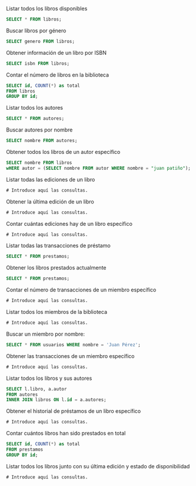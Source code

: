 Listar todos los libros disponibles
```sql
SELECT * FROM libros;
```
Buscar libros por género
```sql
SELECT genero FROM libros;
```
Obtener información de un libro por ISBN
```sql
SELECT isbn FROM libros;
```
Contar el número de libros en la biblioteca
```sql
SELECT id, COUNT(*) as total
FROM libros
GROUP BY id;
```
Listar todos los autores
```sql
SELECT * FROM autores;
```
Buscar autores por nombre
```sql
SELECT nombre FROM autores;
```
Obtener todos los libros de un autor específico
```sql
SELECT nombre FROM libros 
wHERE autor = (SELECT nombre FROM autor WHERE nombre = "juan patiño");
```
Listar todas las ediciones de un libro
```sql
# Introduce aquí las consultas.
```
Obtener la última edición de un libro
```sql
# Introduce aquí las consultas.
```
Contar cuántas ediciones hay de un libro específico
```sql
# Introduce aquí las consultas.
```
Listar todas las transacciones de préstamo
```sql
SELECT * FROM prestamos;
```
Obtener los libros prestados actualmente
```sql
SELECT * FROM prestamos;
```
Contar el número de transacciones de un miembro específico
```sql
# Introduce aquí las consultas.
```
Listar todos los miembros de la biblioteca
```sql
# Introduce aquí las consultas.
```
Buscar un miembro por nombre:
```sql
SELECT * FROM usuarios WHERE nombre = 'Juan Pérez';
```
Obtener las transacciones de un miembro específico
```sql
# Introduce aquí las consultas.
```
Listar todos los libros y sus autores
```sql
SELECT l.libro, a.autor
FROM autores 
INNER JOIN libros ON l.id = a.autores;
```
Obtener el historial de préstamos de un libro específico
```sql
# Introduce aquí las consultas.
```
Contar cuántos libros han sido prestados en total
```sql
SELECT id, COUNT(*) as total
FROM prestamos
GROUP BY id;
```
Listar todos los libros junto con su última edición y estado de disponibilidad
```sql
# Introduce aquí las consultas.